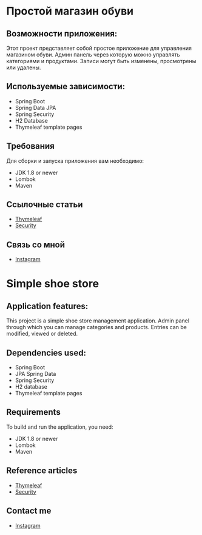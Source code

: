# Простой магазин обуви
## Возможности приложения:
Этот проект представляет собой простое приложение для управления магазином обуви. Админ панель через которую можно управлять категориями и продуктами. Записи могут быть изменены, просмотрены или удалены.

## Используемые зависимости:
- Spring Boot
- Spring Data JPA
- Spring Security
- H2 Database
- Thymeleaf template pages

## Требования
Для сборки и запуска приложения вам необходимо:
- JDK 1.8 or newer
- Lombok
- Maven

## Ссылочные статьи
- [Thymeleaf](https://www.thymeleaf.org/doc/articles/layouts.html)
- [Security](https://www.thymeleaf.org/doc/articles/springsecurity.html)

## Связь со мной
- [Instagram](https://www.instagram.com/ogkkk.exe/)


# Simple shoe store
## Application features:
This project is a simple shoe store management application. Admin panel through which you can manage categories and products. Entries can be modified, viewed or deleted.

## Dependencies used:
- Spring Boot
- JPA Spring Data
- Spring Security
- H2 database
- Thymeleaf template pages

## Requirements
To build and run the application, you need:
- JDK 1.8 or newer
- Lombok
- Maven

## Reference articles
- [Thymeleaf](https://www.thymeleaf.org/doc/articles/layouts.html)
- [Security](https://www.thymeleaf.org/doc/articles/springsecurity.html)

## Contact me
- [Instagram](https://www.instagram.com/ogkkk.exe/)